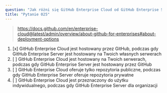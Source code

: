```yaml
---
question: "Jak różni się GitHub Enterprise Cloud od GitHub Enterprise Server?"
title: "Pytanie 025"
---
```


> https://docs.github.com/en/enterprise-cloud@latest/admin/overview/about-github-for-enterprises#about-deployment-options
1. [x] GitHub Enterprise Cloud jest hostowany przez GitHub, podczas gdy GitHub Enterprise Server jest hostowany na Twoich własnych serwerach
1. [ ] GitHub Enterprise Cloud jest hostowany na Twoich serwerach, podczas gdy GitHub Enterprise Server jest hostowany przez GitHub
1. [ ] GitHub Enterprise Cloud oferuje tylko repozytoria publiczne, podczas gdy GitHub Enterprise Server oferuje repozytoria prywatne
1. [ ] GitHub Enterprise Cloud jest przeznaczony do użytku indywidualnego, podczas gdy GitHub Enterprise Server dla organizacji
